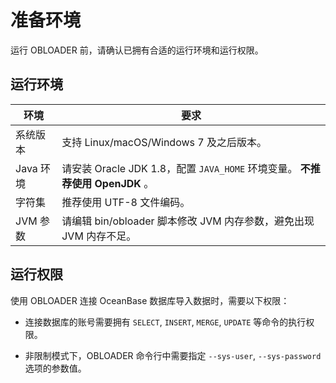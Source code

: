 准备环境 
=========================

运行 OBLOADER 前，请确认已拥有合适的运行环境和运行权限。

运行环境 
-------------------------



| **环境**  |                            **要求**                            |
|---------|--------------------------------------------------------------|
| 系统版本    | 支持 Linux/macOS/Windows 7 及之后版本。                              |
| Java 环境 | 请安装  Oracle JDK 1.8，配置 `JAVA_HOME` 环境变量。 **不推荐使用 OpenJDK** 。 |
| 字符集     | 推荐使用 UTF-8 文件编码。                                             |
| JVM 参数  | 请编辑 bin/obloader 脚本修改 JVM 内存参数，避免出现 JVM 内存不足。                |



运行权限 
-------------------------

使用 OBLOADER 连接 OceanBase 数据库导入数据时，需要以下权限：

* 连接数据库的账号需要拥有 `SELECT`, `INSERT`, `MERGE`, `UPDATE` 等命令的执行权限。

  

* 非限制模式下，OBLOADER 命令行中需要指定 `--sys-user`, `--sys-password` 选项的参数值。

  




